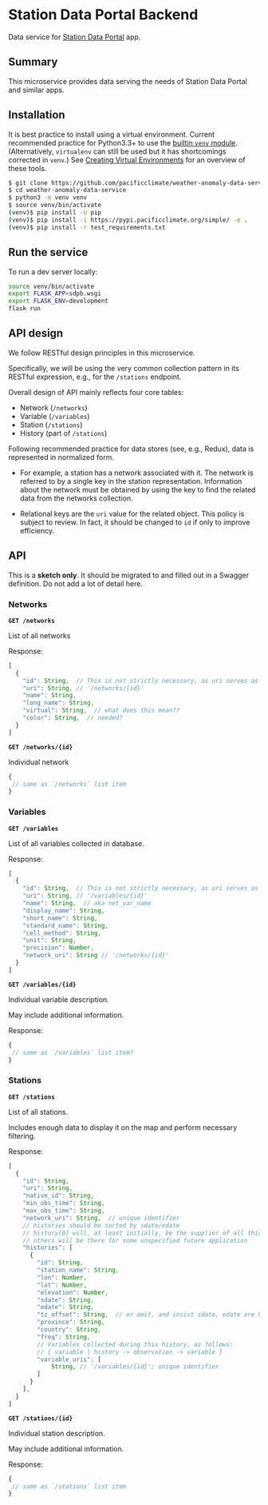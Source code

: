 # Station Data Portal Backend

Data service for [Station Data Portal](https://github.com/pacificclimate/station-data-portal) app.

## Summary

This microservice provides data serving the needs of Station Data Portal and
similar apps.

## Installation

It is best practice to install using a virtual environment.
Current recommended practice for Python3.3+ to use the [builtin `venv` module](https://docs.python.org/3/library/venv.html).
(Alternatively, `virtualenv` can still be used but it has shortcomings corrected in `venv`.)
See [Creating Virtual Environments](https://packaging.python.org/installing/#creating-virtual-environments) for an
overview of these tools.

```bash
$ git clone https://github.com/pacificclimate/weather-anomaly-data-service
$ cd weather-anomaly-data-service
$ python3 -m venv venv
$ source venv/bin/activate
(venv)$ pip install -U pip
(venv)$ pip install -i https://pypi.pacificclimate.org/simple/ -e .
(venv)$ pip install -r test_requirements.txt
```

## Run the service

To run a dev server locally:

```bash
source venv/bin/activate
export FLASK_APP=sdpb.wsgi
export FLASK_ENV=development
flask run
```


## API design

We follow RESTful design principles in this microservice.

Specifically, we will be using the very common collection pattern in its
RESTful expression, e.g., for the `/stations` endpoint.

Overall design of API mainly reflects four core tables:

* Network (`/networks`)
* Variable (`/variables`)
* Station (`/stations`)
* History (part of `/stations`)

Following recommended practice for data stores (see, e.g., Redux), 
data is represented in normalized form. 

* For example, a station has a network associated with it. The network is
referred to by a single key in the station representation. 
Information about the network must be obtained by using the key to 
find the related data from the networks collection.

* Relational keys are the `uri` value for the related object.
This policy is subject to review. In fact, it should be changed to
`id` if only to improve efficiency.


## API

This is a **sketch only**. 
It should be migrated to and filled out in a Swagger definition.
Do not add a lot of detail here.

### Networks

**`GET /networks`**

List of all networks

Response:

```javascript
[
  {
    "id": String,  // This is not strictly necessary, as uri serves as a unique identifier
    "uri": String, // '/networks/{id}'
    "name": String,
    "long_name": String,
    "virtual": String,  // what does this mean??
    "color": String,  // needed?
  }
]
```

**`GET /networks/{id}`**

Individual network

```javascript
{
 // same as `/networks` list item
}
```

### Variables

**`GET /variables`**

List of all variables collected in database. 

Response:

```javascript
[
  {
    "id": String,  // This is not strictly necessary, as uri serves as a unique identifier
    "uri": String, // '/variables/{id}'
    "name": String,  // aka net_var_name
    "display_name": String,
    "short_name": String,
    "standard_name": String,
    "cell_method": String,
    "unit": String,
    "precision": Number,
    "network_uri": String // '/networks/{id}'
  }
]
```

**`GET /variables/{id}`**

Individual variable description. 

May include additional information.

Response:

```javascript
{
 // same as `/variables` list item?
}
```

### Stations

**`GET /stations`**

List of all stations.

Includes enough data to display it on the map and perform necessary filtering.


Response:

```javascript
[
  {
    "id": String,
    "uri": String,
    "native_id": String,
    "min_obs_time": String,
    "max_obs_time": String,
    "network_uri": String,  // unique identifier
    // histories should be sorted by sdate/edate
    // history[0] will, at least initially, be the supplier of all this info;
    // others will be there for some unspecified future application
    "histories": [  
      {
        "id": String,
        "station_name": String,
        "lon": Number,
        "lat": Number,
        "elevation": Number,
        "sdate": String,
        "edate": String,
        "tz_offset": String,  // or omit, and insist sdate, edate are UTC
        "province": String,
        "country": String,
        "freq": String,
        // Variables collected during this history, as follows: 
        // { variable | history -> observation -> variable }
        "variable_uris": [
            String, // '/variables/{id}'; unique identifier
        ]
      }
    ],
  }
]
```

**`GET /stations/{id}`**

Individual station description. 

May include additional information.

Response:

```javascript
{
 // same as `/stations` list item
}
```
